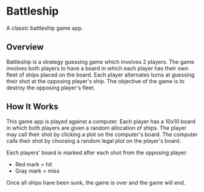 # Battleship
A classic battleship game app.

## Overview
Battleship is a strategy guessing game which involves 2 players. The game involves both players to have a board in which each player has their own fleet of ships placed on the board. Each player alternates turns at guessing their shot at the opposing player's ship. The objective of the game is to destroy the opposing player's fleet.

## How It Works
This game app is played against a computer. Each player has a 10x10 board in which both players are given a random allocation of ships. The player may call their shot by clicking a plot on the computer's board. The computer calls their shot by choosing a random legal plot on the player's board. 

Each players' board is marked after each shot from the opposing player:
  - Red mark = hit
  - Gray mark = miss

Once all ships have been sunk, the game is over and the game will end.
